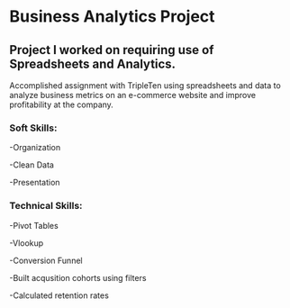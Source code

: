 # Business Analytics Project 

## Project I worked on requiring use of Spreadsheets and Analytics. 

Accomplished assignment with TripleTen using spreadsheets and data to analyze business metrics on an e-commerce website and improve profitability at the company.

### Soft Skills:

-Organization

-Clean Data

-Presentation

### Technical Skills:

-Pivot Tables

-Vlookup

-Conversion Funnel

-Built acqusition cohorts using filters

-Calculated retention rates
